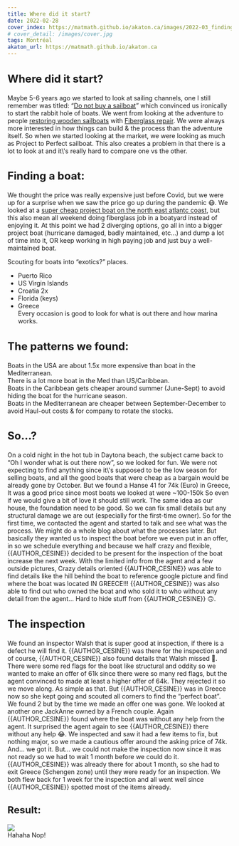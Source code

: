 ```yaml
---
title: Where did it start?
date: 2022-02-28
cover_index: https://matmath.github.io/akaton.ca/images/2022-03_finding-a-boat_big_icon.png
# cover_detail: /images/cover.jpg
tags: Montréal
akaton_url: https://matmath.github.io/akaton.ca
---
```


<h2 style="font-size:24px">Where did it start?</h2>

<p>Maybe 5-6 years ago we started to look at sailing channels, one I still remember was titled: “<a href="https://youtu.be/H7bCn58-_GU?t=240">Do not buy a sailboat</a>” which convinced us ironically to start the rabbit hole of boats. We went from looking at the adventure to people <a href="https://youtu.be/ZQZOAlcd_vE?t=524">restoring wooden sailboats</a> with <a href="https://youtu.be/4XoeGV2KhGc?t=446">Fiberglass repair</a>. We were always more interested in how things can build &amp; the process than the adventure itself. So when we started looking at the market, we were looking as much as Project to Perfect sailboat. This also creates a problem in that there is a lot to look at and it\'s really hard to compare one vs the other.</p>


<h2 class="has-white-color has-text-color" style="font-size:24px">Finding a boat:</h2>

<p>We thought the price was really expensive just before Covid, but we were up for a surprise when we saw the price go up during the pandemic 😷. We looked at a <a href="https://www.yachtworld.com/boats-for-sale/type-sail/region-northamerica/country-united-states/us-region-northeast/?price=0-20000&amp;page=2">super cheap project boat on the north east atlantc coast</a>, but this also mean all weekend doing fiberglass job in a boatyard instead of enjoying it. At this point we had 2 diverging options, go all in into a bigger project boat (hurricane damaged, badly maintained, etc…) and dump a lot of time into it, OR keep working in high paying job and just buy a well-maintained boat.</p>

<p>Scouting for boats into “exotics?” places.</p>


<ul>
<li>Puerto Rico</li>
<li>US Virgin Islands</li>
<li>Croatia 2x</li>
<li>Florida (keys)</li>
<li>Greece<br>Every occasion is good to look for what is out there and how marina works.</li>
</ul>

<h2 style="font-size:24px">The patterns we found:</h2>

<p>Boats in the USA are about 1.5x more expensive than boat in the Mediterranean.<br>There is a lot more boat in the Med than US/Caribbean.<br>Boats in the Caribbean gets cheaper around summer (June-Sept) to avoid hiding the boat for the hurricane season.<br>Boats in the Mediterranean are cheaper between September-December to avoid Haul-out costs &amp; for company to rotate the stocks.</p>

<h2 style="font-size:24px">So...?</h2>

<p>On a cold night in the hot tub in Daytona beach, the subject came back to “Oh I wonder what is out there now”, so we looked for fun. We were not expecting to find anything since it\'s supposed to be the low season for selling boats, and all the good boats that were cheap as a bargain would be already gone by October. But we found a Hanse 41 for 74k (Euro) in Greece, It was a good price since most boats we looked at were ~100-150k So even if we would give a bit of love it should still work. The same idea as our house, the foundation need to be good. So we can fix small details but any structural damage we are out (especially for the first-time owner). So for the first time, we contacted the agent and started to talk and see what was the process. We might do a whole blog about what the processes later. But basically they wanted us to inspect the boat before we even put in an offer, in so we schedule everything and because we half crazy and flexible, {{AUTHOR_CESINE}} decided to be present for the inspection of the boat increase the next week. With the limited info from the agent and a few outside pictures, Crazy details oriented {{AUTHOR_CESINE}} was able to find details like the hill behind the boat to reference google picture and find where the boat was located IN GREECE!!! {{AUTHOR_CESINE}} was also able to find out who owned the boat and who sold it to who without any detail from the agent… Hard to hide stuff from {{AUTHOR_CESINE}} 🙃.</p>

<h2 style="font-size:24px">The inspection</h2>

<p>We found an inspector Walsh that is super good at inspection, if there is a defect he will find it. {{AUTHOR_CESINE}} was there for the inspection and of course, {{AUTHOR_CESINE}} also found details that Walsh missed 🤣. There were some red flags for the boat like structural and oddity so we wanted to make an offer of 61k since there were so many red flags, but the agent convinced to made at least a higher offer of 64k. They rejected it so we move along. As simple as that. But {{AUTHOR_CESINE}} was in Greece now so she kept going and scouted all corners to find the “perfect boat”. We found 2 but by the time we made an offer one was gone. We looked at another one JackAnne owned by a French couple. Again {{AUTHOR_CESINE}} found where the boat was without any help from the agent. It surprised the agent again to see {{AUTHOR_CESINE}} there without any help 😂. We inspected and saw it had a few items to fix, but nothing major, so we made a cautious offer around the asking price of 74k. And… we got it. But… we could not make the inspection now since it was not ready so we had to wait 1 month before we could do it. {{AUTHOR_CESINE}} was already there for about 1 month, so she had to exit Greece (Schengen zone) until they were ready for an inspection. We both flew back for 1 week for the inspection and all went well since {{AUTHOR_CESINE}} spotted most of the items already.</p>

<h2 style="font-size:22px">Result:</h2>

<img src="{{ akaton_url }}/images/2022-03_finding-a-boat_big.png">
<figcaption class="wp-element-caption">Hahaha Nop!</figcaption>
</figure>

